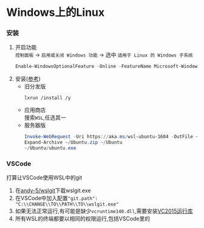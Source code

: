 # Windows上的Linux
### 安装
1. 开启功能  
`控制面板` -> `启用或关闭 Windows 功能` -> 选中 `适用于 Linux 的 Windows 子系统`  
    ```powershell
    Enable-WindowsOptionalFeature -Online -FeatureName Microsoft-Windows-Subsystem-Linux
    ```
2. 安装([参考](https://docs.microsoft.com/zh-cn/windows/wsl/install-on-server))
    * 旧分发版
        ```
        lxrun /install /y
        ```
    * 应用商店  
    搜索`WSL`,任选其一  
    * 服务器版
        ```powershell
        Invoke-WebRequest -Uri https://aka.ms/wsl-ubuntu-1604 -OutFile ~/Ubuntu.zip -UseBasicParsing
        Expand-Archive ~/Ubuntu.zip ~/Ubuntu
        ~/Ubuntu/ubuntu.exe
        ```
### VSCode
打算让VSCode使用WSL中的git
1. 在[andy-5/wslgit](https://github.com/andy-5/wslgit)下载wslgit.exe
2. 在VSCode中加入配置`"git.path": "C:\\CHANGE\\TO\\PATH\\TO\\wslgit.exe"`
3. 如果无法正常运行,有可能是缺少`vcruntime140.dll`,需要安装[VC2015运行库](https://www.microsoft.com/en-us/download/confirmation.aspx?id=48145)
4. 所有WSL的终端都要以相同的权限运行,包括VSCode里的